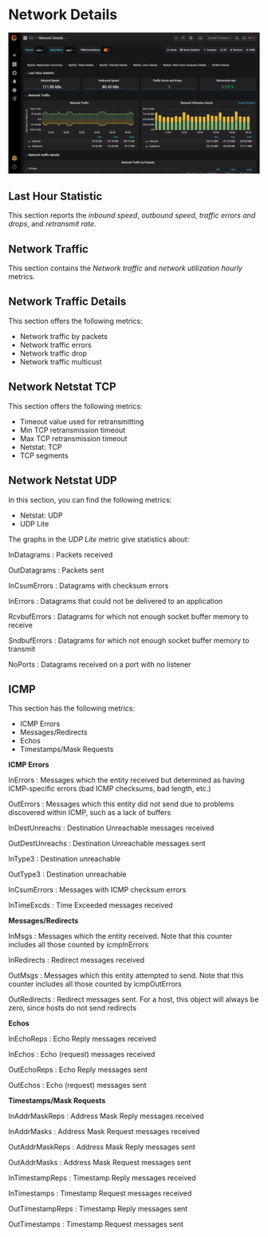 # Network Details

![image](../../_images/PMM_Network_Details.jpg)

## Last Hour Statistic

This section reports the *inbound speed*, *outbound speed*, *traffic errors and drops*, and *retransmit rate*.

## Network Traffic

This section contains the *Network traffic* and *network utilization hourly* metrics.

## Network Traffic Details

This section offers the following metrics:

* Network traffic by packets
* Network traffic errors
* Network traffic drop
* Network traffic multicust

## Network Netstat TCP

This section offers the following metrics:

* Timeout value used for retransmitting
* Min TCP retransmission timeout
* Max TCP retransmission timeout
* Netstat: TCP
* TCP segments

## Network Netstat UDP

In this section, you can find the following metrics:

* Netstat: UDP
* UDP Lite

The graphs in the *UDP Lite* metric give statistics about:

InDatagrams
: Packets received

OutDatagrams
: Packets sent

InCsumErrors
: Datagrams with checksum errors

InErrors
: Datagrams that could not be delivered to an application

RcvbufErrors
: Datagrams for which not enough socket buffer memory to receive

SndbufErrors
: Datagrams for which not enough socket buffer memory to transmit

NoPorts
: Datagrams received on a port with no listener

## ICMP

This section has the following metrics:

* ICMP Errors
* Messages/Redirects
* Echos
* Timestamps/Mask Requests

**ICMP Errors**

InErrors
:   Messages which the entity received but determined as having ICMP-specific errors (bad ICMP checksums, bad length, etc.)

OutErrors
:   Messages which this entity did not send due to problems discovered within ICMP, such as a lack of buffers

InDestUnreachs
:   Destination Unreachable messages received

OutDestUnreachs
:   Destination Unreachable messages sent

InType3
:   Destination unreachable

OutType3
:   Destination unreachable

InCsumErrors
:   Messages with ICMP checksum errors

InTimeExcds
:   Time Exceeded messages received

**Messages/Redirects**

InMsgs
:   Messages which the entity received. Note that this counter includes all those counted by icmpInErrors

InRedirects
:   Redirect messages received

OutMsgs
:   Messages which this entity attempted to send. Note that this counter includes all those counted by icmpOutErrors

OutRedirects
:   Redirect messages sent. For a host, this object will always be zero, since hosts do not send redirects

**Echos**

InEchoReps
: Echo Reply messages received

InEchos
: Echo (request) messages received

OutEchoReps
: Echo Reply messages sent

OutEchos
: Echo (request) messages sent

**Timestamps/Mask Requests**

InAddrMaskReps
: Address Mask Reply messages received

InAddrMasks
: Address Mask Request messages received

OutAddrMaskReps
: Address Mask Reply messages sent

OutAddrMasks
: Address Mask Request messages sent

InTimestampReps
: Timestamp Reply messages received

InTimestamps
: Timestamp Request messages received

OutTimestampReps
: Timestamp Reply messages sent

OutTimestamps
: Timestamp Request messages sent
